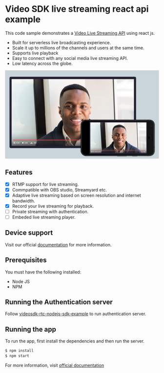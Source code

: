 # Video SDK live streaming react api example

This code sample demonstrates a [Video Live Streaming API](https://docs.videosdk.live/docs/overview/live-streaming/introduction) using react js.

- Built for serverless live broadcasting experience.
- Scale it up to millions of the channels and users at the same time.
- Supports live playback
- Easy to connect with any social media live streaming API.
- Low latency across the globe.

![video-sdk-mobile.jpg](./public/live-streaming.jpg)

## Features

- [x] RTMP support for live streaming.
- [x] Commpatible with OBS studio, Streamyard etc.
- [x] Adaptive live streaming based on screen resolution and internet bandwidth.
- [x] Record your live streaming for playback.
- [ ] Private streaming with authentication.
- [ ] Embeded live streaming player.

## Device support

Visit our official [documentation](https://docs.videosdk.live/docs/live-streaming/intro) for more information.

## Prerequisites

You must have the following installed:

- Node JS
- NPM

## Running the Authentication server

Follow [videosdk-rtc-nodejs-sdk-example](https://github.com/videosdk-live/videosdk-rtc-nodejs-sdk-example) to run authentication server.

## Running the app

To run the app, first install the dependencies and then run the server.

```sh
$ npm install
$ npm start
```

For more information, visit [official documentation](https://docs.videosdk.live/docs/live-streaming/intro)
